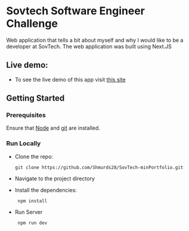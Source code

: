 # Sovtech Software Engineer Challenge
Web application that tells a bit about myself and why I would like to be a developer at SovTech. The web application was built using Next.JS

## Live demo:
- To see the live demo of this app visit [this site](https://)

## Getting Started

### Prerequisites
Ensure that [Node](https://nodejs.org/en/) and [git](https://git-scm.com/) are installed.

### Run Locally
- Clone the repo:

  ```
  git clone https://github.com/Shmurds28/SovTech-minPortfolio.git
  ```

- Navigate to the project directory

- Install the dependencies:

  ```
   npm install
  ```

- Run Server

  ```
   npm run dev
  ```
